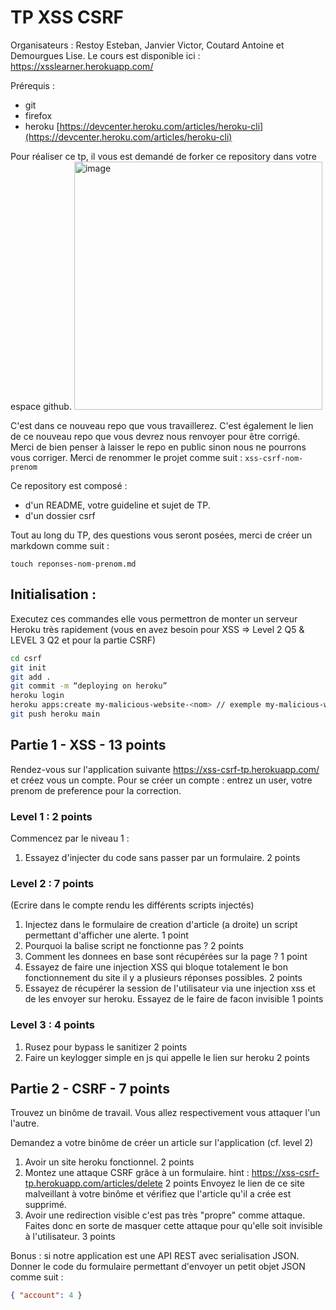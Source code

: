 # TP XSS CSRF
Organisateurs : Restoy Esteban, Janvier Victor, Coutard Antoine et Demourgues Lise.
Le cours est disponible ici : https://xsslearner.herokuapp.com/

Prérequis :
 - git
 - firefox
 - heroku [https://devcenter.heroku.com/articles/heroku-cli](https://devcenter.heroku.com/articles/heroku-cli)

Pour réaliser ce tp, il vous est demandé de forker ce repository dans votre espace github.
<img width="397" alt="image" src="https://user-images.githubusercontent.com/57868321/120502142-780b2480-c3c2-11eb-9b45-9bfcf2790067.png">

C'est dans ce nouveau repo que vous travaillerez. 
C'est également le lien de ce nouveau repo que vous devrez nous renvoyer pour être corrigé. 
Merci de bien penser à laisser le repo en public sinon nous ne pourrons vous corriger. 
Merci de renommer le projet comme suit : `xss-csrf-nom-prenom` 

Ce repository est composé :
 - d'un README, votre guideline et sujet de TP.
 - d'un dossier csrf

Tout au long du TP, des questions vous seront posées, merci de créer un markdown comme suit : 
```
touch reponses-nom-prenom.md
```
## Initialisation :

Executez ces commandes elle vous permettron de monter un serveur Heroku très rapidement (vous en avez besoin pour XSS => Level 2 Q5 & LEVEL 3 Q2 et pour la partie CSRF)

```zsh
cd csrf
git init
git add .
git commit -m “deploying on heroku” 
heroku login 
heroku apps:create my-malicious-website-<nom> // exemple my-malicious-website-restoy
git push heroku main
```

## Partie 1 - XSS - 13 points

Rendez-vous sur l'application suivante https://xss-csrf-tp.herokuapp.com/ et créez vous un compte. 
Pour se créer un compte : entrez un user, votre prenom de preference pour la correction.

### Level 1 : 2 points

Commencez par le niveau 1 : 
1. Essayez d'injecter du code sans passer par un formulaire.  2 points

### Level 2 : 7 points

(Ecrire dans le compte rendu les différents scripts injectés)
1. Injectez dans le formulaire de creation d'article (a droite) un script permettant d'afficher une alerte. 1 point
2. Pourquoi la balise script ne fonctionne pas ? 2 points 
3. Comment les donnees en base sont récupérées sur la page ? 1 point
4. Essayez de faire une injection XSS qui bloque totalement le bon fonctionnement du site il y a plusieurs réponses possibles. 2 points
5. Essayez de récupérer la session de l'utilisateur via une injection xss et de les envoyer sur heroku. Essayez de le faire de facon invisible  1 points

### Level 3 : 4 points

1. Rusez pour bypass le sanitizer 2 points
2. Faire un keylogger simple en js qui appelle le lien sur heroku  2 points

## Partie 2 - CSRF - 7 points

Trouvez un binôme de travail. Vous allez respectivement vous attaquer l'un l'autre.

Demandez a votre binôme de créer un article sur l'application (cf. level 2)

1. Avoir un site heroku fonctionnel. 2 points
2. Montez une attaque CSRF grâce à un formulaire. hint : https://xss-csrf-tp.herokuapp.com/articles/delete 2 points
Envoyez le lien de ce site malveillant à votre binôme et vérifiez que l'article qu'il a crée est supprimé.
4. Avoir une redirection visible c'est pas très "propre" comme attaque.
Faites donc en sorte de masquer cette attaque pour qu'elle soit invisible à l'utilisateur. 3 points

Bonus : si notre application est une API REST avec serialisation JSON. 
Donner le code du formulaire permettant d'envoyer un petit objet JSON comme suit :
```json
{ "account": 4 }
```
